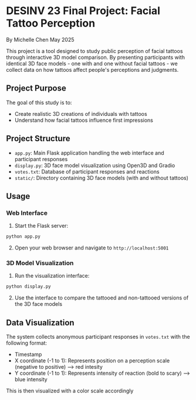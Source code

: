 
# DESINV 23 Final Project: Facial Tattoo Perception 
By Michelle Chen
May 2025


This project is a tool designed to study public perception of facial tattoos through interactive 3D model comparison. By presenting participants with identical 3D face models - one with and one without facial tattoos - we collect data on how tattoos affect people's perceptions and judgments.

## Project Purpose

The goal of this study is to:
- Create realistic 3D creations of individuals with tattoos
- Understand how facial tattoos influence first impressions


## Project Structure

- `app.py`: Main Flask application handling the web interface and participant responses
- `display.py`: 3D face model visualization using Open3D and Gradio
- `votes.txt`: Database of participant responses and reactions
- `static/`: Directory containing 3D face models (with and without tattoos)

## Usage

### Web Interface

1. Start the Flask server:
```bash
python app.py
```

2. Open your web browser and navigate to `http://localhost:5001`

### 3D Model Visualization

1. Run the visualization interface:
```bash
python display.py
```

2. Use the interface to compare the tattooed and non-tattooed versions of the 3D face models

## Data Visualization

The system collects anonymous participant responses in `votes.txt` with the following format:
- Timestamp
- X coordinate (-1 to 1): Represents position on a perception scale (negative to positive) --> red intesity
- Y coordinate (-1 to 1): Represents intensity of reaction (bold to scary) --> blue intensity

This is then visualized with a color scale accordingly

